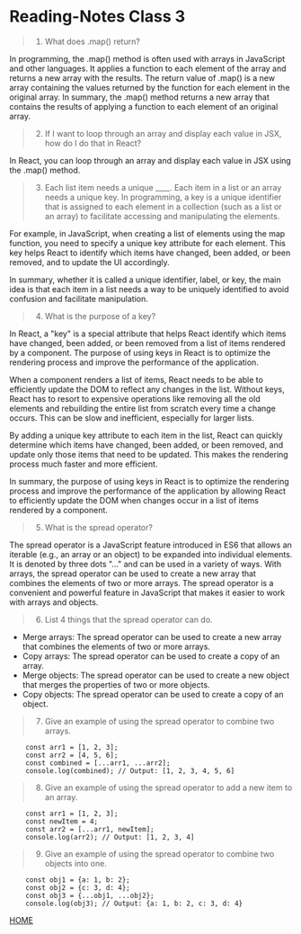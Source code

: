 # Reading-Notes Class 3
>
>1) What does .map() return?
   
 In programming, the .map() method is often used with arrays in JavaScript and other languages. It applies a function to each element of the array and returns a new array with the results. The return value of .map() is a new array containing the values returned by the function for each element in the original array. In summary, the .map() method returns a new array that contains the results of applying a function to each element of an original array.

> 2) If I want to loop through an array and display each value in JSX, how do I do that in React? 

In React, you can loop through an array and display each value in JSX using the .map() method.
>
> 3) Each list item needs a unique ____.
 Each item in a list or an array needs a unique key. In programming, a key is a unique identifier that is assigned to each element in a collection (such as a list or an array) to facilitate accessing and manipulating the elements.

For example, in JavaScript, when creating a list of elements using the map function, you need to specify a unique key attribute for each element. This key helps React to identify which items have changed, been added, or been removed, and to update the UI accordingly.

In summary, whether it is called a unique identifier, label, or key, the main idea is that each item in a list needs a way to be uniquely identified to avoid confusion and facilitate manipulation.

> 4) What is the purpose of a key?

In React, a "key" is a special attribute that helps React identify which items have changed, been added, or been removed from a list of items rendered by a component. The purpose of using keys in React is to optimize the rendering process and improve the performance of the application.

When a component renders a list of items, React needs to be able to efficiently update the DOM to reflect any changes in the list. Without keys, React has to resort to expensive operations like removing all the old elements and rebuilding the entire list from scratch every time a change occurs. This can be slow and inefficient, especially for larger lists.

By adding a unique key attribute to each item in the list, React can quickly determine which items have changed, been added, or been removed, and update only those items that need to be updated. This makes the rendering process much faster and more efficient.

In summary, the purpose of using keys in React is to optimize the rendering process and improve the performance of the application by allowing React to efficiently update the DOM when changes occur in a list of items rendered by a component.

> 5) What is the spread operator?

The spread operator is a JavaScript feature introduced in ES6 that allows an iterable (e.g., an array or an object) to be expanded into individual elements. It is denoted by three dots "..." and can be used in a variety of ways. With arrays, the spread operator can be used to create a new array that combines the elements of two or more arrays. The spread operator is a convenient and powerful feature in JavaScript that makes it easier to work with arrays and objects.

> 6) List 4 things that the spread operator can do.

 * Merge arrays: The spread operator can be used to create a new array that combines the elements of two or more arrays.
 * Copy arrays: The spread operator can be used to create a copy of an array.
 * Merge objects: The spread operator can be used to create a new object that merges the properties of two or more objects.
 * Copy objects: The spread operator can be used to create a copy of an object.

> 7) Give an example of using the spread operator to combine two arrays.

 		const arr1 = [1, 2, 3];
	 	const arr2 = [4, 5, 6];
	 	const combined = [...arr1, ...arr2];
 		console.log(combined); // Output: [1, 2, 3, 4, 5, 6]

 > 8) Give an example of using the spread operator to add a new item to an array.

 		const arr1 = [1, 2, 3];
 		const newItem = 4;
 		const arr2 = [...arr1, newItem];
 		console.log(arr2); // Output: [1, 2, 3, 4]

> 9) Give an example of using the spread operator to combine two objects into one.

		const obj1 = {a: 1, b: 2};
		const obj2 = {c: 3, d: 4};
		const obj3 = {...obj1, ...obj2};
		console.log(obj3); // Output: {a: 1, b: 2, c: 3, d: 4}

[HOME](../README.md)
